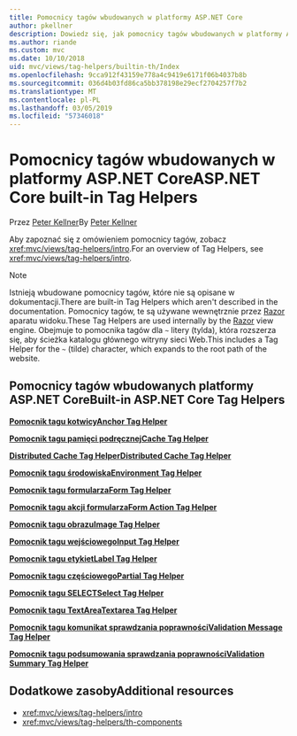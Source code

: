 ```yaml
---
title: Pomocnicy tagów wbudowanych w platformy ASP.NET Core
author: pkellner
description: Dowiedz się, jak pomocnicy tagów wbudowanych w platformy ASP.NET Core zwiększyć produktywność.
ms.author: riande
ms.custom: mvc
ms.date: 10/10/2018
uid: mvc/views/tag-helpers/builtin-th/Index
ms.openlocfilehash: 9cca912f43159e778a4c9419e6171f06b4037b8b
ms.sourcegitcommit: 036d4b03fd86ca5bb378198e29ecf2704257f7b2
ms.translationtype: MT
ms.contentlocale: pl-PL
ms.lasthandoff: 03/05/2019
ms.locfileid: "57346018"
---
```

# <a name="aspnet-core-built-in-tag-helpers"></a><span data-ttu-id="4a1bd-103">Pomocnicy tagów wbudowanych w platformy ASP.NET Core</span><span class="sxs-lookup"><span data-stu-id="4a1bd-103">ASP.NET Core built-in Tag Helpers</span></span>

<span data-ttu-id="4a1bd-104">Przez [Peter Kellner](http://peterkellner.net)</span><span class="sxs-lookup"><span data-stu-id="4a1bd-104">By [Peter Kellner](http://peterkellner.net)</span></span>

<span data-ttu-id="4a1bd-105">Aby zapoznać się z omówieniem pomocnicy tagów, zobacz <xref:mvc/views/tag-helpers/intro>.</span><span class="sxs-lookup"><span data-stu-id="4a1bd-105">For an overview of Tag Helpers, see <xref:mvc/views/tag-helpers/intro>.</span></span>

> [!NOTE]
> <span data-ttu-id="4a1bd-106">Istnieją wbudowane pomocnicy tagów, które nie są opisane w dokumentacji.</span><span class="sxs-lookup"><span data-stu-id="4a1bd-106">There are built-in Tag Helpers which aren't described in the documentation.</span></span> <span data-ttu-id="4a1bd-107">Pomocnicy tagów, te są używane wewnętrznie przez [Razor](xref:mvc/views/razor) aparatu widoku.</span><span class="sxs-lookup"><span data-stu-id="4a1bd-107">These Tag Helpers are used internally by the [Razor](xref:mvc/views/razor) view engine.</span></span> <span data-ttu-id="4a1bd-108">Obejmuje to pomocnika tagów dla `~` litery (tylda), która rozszerza się, aby ścieżka katalogu głównego witryny sieci Web.</span><span class="sxs-lookup"><span data-stu-id="4a1bd-108">This includes a Tag Helper for the `~` (tilde) character, which expands to the root path of the website.</span></span>

## <a name="built-in-aspnet-core-tag-helpers"></a><span data-ttu-id="4a1bd-109">Pomocnicy tagów wbudowanych platformy ASP.NET Core</span><span class="sxs-lookup"><span data-stu-id="4a1bd-109">Built-in ASP.NET Core Tag Helpers</span></span>

<span data-ttu-id="4a1bd-110">**[Pomocnik tagu kotwicy](xref:mvc/views/tag-helpers/builtin-th/anchor-tag-helper)**</span><span class="sxs-lookup"><span data-stu-id="4a1bd-110">**[Anchor Tag Helper](xref:mvc/views/tag-helpers/builtin-th/anchor-tag-helper)**</span></span>

<span data-ttu-id="4a1bd-111">**[Pomocnik tagu pamięci podręcznej](xref:mvc/views/tag-helpers/builtin-th/cache-tag-helper)**</span><span class="sxs-lookup"><span data-stu-id="4a1bd-111">**[Cache Tag Helper](xref:mvc/views/tag-helpers/builtin-th/cache-tag-helper)**</span></span>

<span data-ttu-id="4a1bd-112">**[Distributed Cache Tag Helper](xref:mvc/views/tag-helpers/builtin-th/distributed-cache-tag-helper)**</span><span class="sxs-lookup"><span data-stu-id="4a1bd-112">**[Distributed Cache Tag Helper](xref:mvc/views/tag-helpers/builtin-th/distributed-cache-tag-helper)**</span></span>

<span data-ttu-id="4a1bd-113">**[Pomocnik tagu środowiska](xref:mvc/views/tag-helpers/builtin-th/environment-tag-helper)**</span><span class="sxs-lookup"><span data-stu-id="4a1bd-113">**[Environment Tag Helper](xref:mvc/views/tag-helpers/builtin-th/environment-tag-helper)**</span></span>

[comment]: **[FormActionTagHelper](xref:mvc/views/tag-helpers/builtin-th/form-action-tag-helper)**

<span data-ttu-id="4a1bd-114">**[Pomocnik tagu formularza](xref:mvc/views/working-with-forms#the-form-tag-helper)**</span><span class="sxs-lookup"><span data-stu-id="4a1bd-114">**[Form Tag Helper](xref:mvc/views/working-with-forms#the-form-tag-helper)**</span></span>

<span data-ttu-id="4a1bd-115">**[Pomocnik tagu akcji formularza](xref:mvc/views/working-with-forms#the-form-action-tag-helper)**</span><span class="sxs-lookup"><span data-stu-id="4a1bd-115">**[Form Action Tag Helper](xref:mvc/views/working-with-forms#the-form-action-tag-helper)**</span></span>

<span data-ttu-id="4a1bd-116">**[Pomocnik tagu obrazu](xref:mvc/views/tag-helpers/builtin-th/image-tag-helper)**</span><span class="sxs-lookup"><span data-stu-id="4a1bd-116">**[Image Tag Helper](xref:mvc/views/tag-helpers/builtin-th/image-tag-helper)**</span></span>

<span data-ttu-id="4a1bd-117">**[Pomocnik tagu wejściowego](xref:mvc/views/working-with-forms#the-input-tag-helper)**</span><span class="sxs-lookup"><span data-stu-id="4a1bd-117">**[Input Tag Helper](xref:mvc/views/working-with-forms#the-input-tag-helper)**</span></span>

<span data-ttu-id="4a1bd-118">**[Pomocnik tagu etykiet](xref:mvc/views/working-with-forms#the-label-tag-helper)**</span><span class="sxs-lookup"><span data-stu-id="4a1bd-118">**[Label Tag Helper](xref:mvc/views/working-with-forms#the-label-tag-helper)**</span></span>

[comment]: **[LinkTagHelper](xref:mvc/views/tag-helpers/builtin-th/link-tag-helper)**

[comment]: **[OptionTagHelper](xref:mvc/views/tag-helpers/builtin-th/option-tag-helper)**

[comment]: **[ScriptTagHelper](xref:mvc/views/tag-helpers/builtin-th/script-tag-helper)**

<span data-ttu-id="4a1bd-119">**[Pomocnik tagu częściowego](xref:mvc/views/tag-helpers/builtin-th/partial-tag-helper)**</span><span class="sxs-lookup"><span data-stu-id="4a1bd-119">**[Partial Tag Helper](xref:mvc/views/tag-helpers/builtin-th/partial-tag-helper)**</span></span>

<span data-ttu-id="4a1bd-120">**[Pomocnik tagu SELECT](xref:mvc/views/working-with-forms#the-select-tag-helper)**</span><span class="sxs-lookup"><span data-stu-id="4a1bd-120">**[Select Tag Helper](xref:mvc/views/working-with-forms#the-select-tag-helper)**</span></span>

<span data-ttu-id="4a1bd-121">**[Pomocnik tagu TextArea](xref:mvc/views/working-with-forms#the-textarea-tag-helper)**</span><span class="sxs-lookup"><span data-stu-id="4a1bd-121">**[Textarea Tag Helper](xref:mvc/views/working-with-forms#the-textarea-tag-helper)**</span></span>

<span data-ttu-id="4a1bd-122">**[Pomocnik tagu komunikat sprawdzania poprawności](xref:mvc/views/working-with-forms#the-validation-message-tag-helper)**</span><span class="sxs-lookup"><span data-stu-id="4a1bd-122">**[Validation Message Tag Helper](xref:mvc/views/working-with-forms#the-validation-message-tag-helper)**</span></span>

<span data-ttu-id="4a1bd-123">**[Pomocnik tagu podsumowania sprawdzania poprawności](xref:mvc/views/working-with-forms#the-validation-summary-tag-helper)**</span><span class="sxs-lookup"><span data-stu-id="4a1bd-123">**[Validation Summary Tag Helper](xref:mvc/views/working-with-forms#the-validation-summary-tag-helper)**</span></span>

## <a name="additional-resources"></a><span data-ttu-id="4a1bd-124">Dodatkowe zasoby</span><span class="sxs-lookup"><span data-stu-id="4a1bd-124">Additional resources</span></span>

* <xref:mvc/views/tag-helpers/intro>
* <xref:mvc/views/tag-helpers/th-components>
